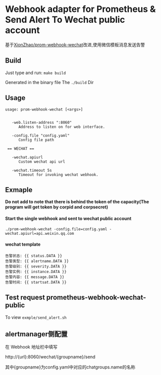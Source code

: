 # Webhook adapter for Prometheus & Send Alert To Wechat public account

基于[XionZhao/prom-webhook-wechat](https://github.com/XionZhao/prom-webhook-wechat)改进,使用微信模板消息发送告警

## Build

Just type and run: `make build`

Generated in the binary file The `./build` Dir

## Usage

```
usage: prom-webhook-wechat [<args>]


   -web.listen-address ":8060"
      Address to listen on for web interface.

   -config.file "config.yaml"
      Config file path

 == WECHAT ==

   -wechat.apiurl
      Custom wechat api url

   -wechat.timeout 5s
      Timeout for invoking wechat webhook.
```

## Exmaple

**Do not add to note that there is behind the token of the capacity(The program will get token by corpid and corpsecret)**

#### Start the single webhook and sent to wechat public account
```
./prom-webhook-wechat -config.file=config.yaml -wechat.apiurl=api.weixin.qq.com
```

#### wechat template
```
告警状态: {{ status.DATA }}
告警类型: {{ alertname.DATA }}
告警级别: {{ severity.DATA }}
告警实例: {{ instance.DATA }}
告警内容: {{ message.DATA }}
告警时间: {{ startsat.DATA }}
```

## Test request prometheus-webhook-wechat-public

To view `exmple/send_alert.sh`

## alertmanager侧配置

在 Webhook 地址栏中填写

http://{url}:8060/wechat/{groupname}/send

其中{groupname}为config.yaml中对应的chatgroups.name的名称
